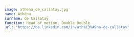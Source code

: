 ```yaml
---
image: athena_de_callatay.jpg
name: Athéna
surname: de Callataÿ
function: Head of motion, Double Double
url: "https://be.linkedin.com/in/ath%C3%A9na-de-callatay"
---
```

